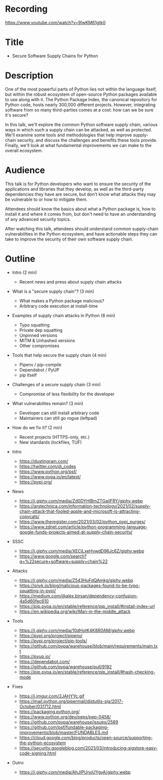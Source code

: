 # Recording

https://www.youtube.com/watch?v=9IwKM61gtk0

# Title

* Secure Software Supply Chains for Python

# Description

One of the most powerful parts of Python lies not within the language itself, but within the robust ecosystem of open-source Python packages available to use along with it. The Python Package Index, the canonical repository for Python code, hosts nearly 300,000 different projects. However, integrating software from so many third-parties comes at a cost: how can we be sure it's secure?

In this talk, we'll explore the common Python software supply chain, various ways in which such a supply chain can be attacked, as well as protected. We'll examine some tools and methodologies that help improve supply-chain security, and discuss the challenges and benefits these tools provide. Finally, we'll look at what fundamental improvements we can make to the overall ecosystem.

# Audience

This talk is for Python developers who want to ensure the security of the applications and libraries that they develop, as well as the third-party dependencies they have are secure, but don't know what attacks they may be vulnerable to or how to mitigate them.

Attendees should know the basics about what a Python package is, how to install it and where it comes from, but don't need to have an understanding of any advanced security topics.

After watching this talk, attendees should understand common supply-chain vulnerabilities in the Python ecosystem, and have actionable steps they can take to improve the security of their own software supply chain.

# Outline

* Intro (2 min)
  * Recent news and press about supply chain attacks
* What is a "secure supply chain"? (3 min)
  * What makes a Python package malicious?
  * Arbitrary code execution at install-time
* Examples of supply chain attacks in Python (8 min)
  * Typo squatting
  * Private dep squatting
  * Unpinned versions
  * MITM & Unhashed versions
  * Other compromises
* Tools that help secure the supply chain (4 min)
  * Pipenv / pip-compile
  * Dependabot / PyUP
  * pip itself
* Challenges of a secure supply chain (3 min)
  * Compromise of less flexibility for the developer
* What vulnerabilites remain? (3 min)
  * Developer can still install arbitrary code
  * Maintainers can still go rogue (leftpad)
* How do we fix it? (2 min)
  * Recent projects (HTTPS-only, etc.)
  * New standards (lockfiles, TUF)


* Intro
  * https://dustingram.com/
  * https://twitter.com/di_codes
  * https://www.python.org/psf/
  * https://www.pypa.io/en/latest/
  * https://pypi.org/
* News
  * https://i.giphy.com/media/Zd0DYHlBmZTGaiIFRY/giphy.webp
  * https://arstechnica.com/information-technology/2021/02/supply-chain-attack-that-fooled-apple-and-microsoft-is-attracting-copycats/
  * https://www.theregister.com/2021/03/02/python_pypi_purges/
  * https://www.zdnet.com/article/python-programming-language-google-funds-projects-aimed-at-supply-chain-security/
* SSSC
  * https://i.giphy.com/media/XECiLxeHvwdD96Jc6Z/giphy.webp
  * https://www.google.com/search?q=%22secure+software+supply+chain%22
* Attacks
  * https://i.giphy.com/media/Z543HuFdQAmkg/giphy.webp
  * https://snyk.io/blog/malicious-packages-found-to-be-typo-squatting-in-pypi/
  * https://medium.com/@alex.birsan/dependency-confusion-4a5d60fec610
  * https://pip.pypa.io/en/stable/reference/pip_install/#install-index-url
  * https://en.wikipedia.org/wiki/Man-in-the-middle_attack
* Tools
  * https://i.giphy.com/media/10dHotK4K8R0AM/giphy.webp
  * https://pypi.org/project/pipenv/
  * https://pypi.org/project/pip-tools/
  * https://github.com/pypa/warehouse/blob/main/requirements/main.txt
  * https://pyup.io/
  * https://dependabot.com/
  * https://github.com/pypa/warehouse/pull/9192
  * https://pip.pypa.io/en/stable/reference/pip_install/#hash-checking-mode
* Fixes
  * https://i.imgur.com/2JAHYYc.gif
  * https://mail.python.org/pipermail/distutils-sig/2017-October/031712.html
  * https://packaging.python.org/
  * https://www.python.org/dev/peps/pep-0458/
  * https://github.com/pypa/warehouse/issues/2589
  * https://github.com/psf/fundable-packaging-improvements/blob/master/FUNDABLES.md
  * https://cloud.google.com/blog/products/open-source/supporting-the-python-ecosystem
  * https://security.googleblog.com/2021/03/introducing-sigstore-easy-code-signing.html
* Outro
  * https://i.giphy.com/media/AhJIPUnoUYgyA/giphy.webp

